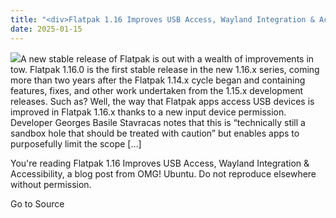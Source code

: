 ```yaml
---
title: "<div>Flatpak 1.16 Improves USB Access, Wayland Integration & Accessibility</div>"
date: 2025-01-15
---
```


![](https://i0.wp.com/www.omgubuntu.co.uk/wp-content/uploads/2024/11/flatpak-apps.jpg?resize=406%2C232&ssl=1)A new stable release of Flatpak is out with a wealth of improvements in tow. Flatpak 1.16.0 is the first stable release in the new 1.16.x series, coming more than two years after the Flatpak 1.14.x cycle began and containing features, fixes, and other work undertaken from the 1.15.x development releases. Such as? Well, the way that Flatpak apps access USB devices is improved in Flatpak 1.16.x thanks to a new input device permission. Developer Georges Basile Stavracas notes that this is “technically still a sandbox hole that should be treated with caution” but enables apps to purposefully limit the scope \[…\]

You're reading Flatpak 1.16 Improves USB Access, Wayland Integration & Accessibility, a blog post from OMG! Ubuntu. Do not reproduce elsewhere without permission.

Go to Source
